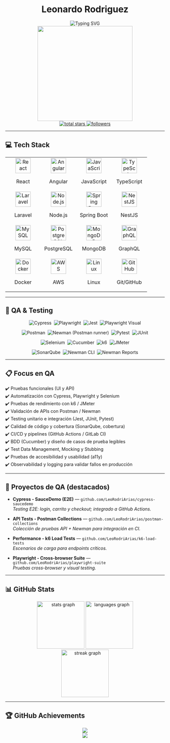 # <div align="center">Leonardo Rodriguez</div>  

<div align="center"> 
  <img src="https://readme-typing-svg.demolab.com?font=Fira+Code&weight=600&size=30&duration=3000&pause=1000&color=7E3ACE&center=true&vCenter=true&random=false&width=435&lines=Software+Developer;Full+Stack+Developer;Tech+Enthusiast;QA+Engineer;Test+Automation" alt="Typing SVG" /> 
</div>  

<div align="center"> 
  <img src="https://i.pinimg.com/originals/a1/f7/08/a1f708eac9d21acb7f2768fc6c9fc321.jpg" width="300"/> 
</div>  

<div align="center"> 
  <a href="https://github.com/LeoRodriArias?tab=repositories&sort=stargazers"> 
    <img alt="total stars" title="Total stars on GitHub" src="https://custom-icon-badges.demolab.com/github/stars/LeoRodriArias?color=55960c&style=for-the-badge&labelColor=488207&logo=star"/>
  </a> 
  <a href="https://github.com/LeoRodriArias?tab=followers"> 
    <img alt="followers" title="Follow me on Github" src="https://custom-icon-badges.demolab.com/github/followers/LeoRodriArias?color=236ad3&labelColor=1155ba&style=for-the-badge&logo=person-add&label=Follow&logoColor=white"/>
  </a> 
</div>  

---

## 💻 Tech Stack  

<table align="center">
  <tr>
    <td align="center" width="96"><img src="https://techstack-generator.vercel.app/react-icon.svg" alt="React" width="48" height="48"/><p>React</p></td>
    <td align="center" width="96"><img src="https://skillicons.dev/icons?i=angular" alt="Angular" width="48" height="48"/><p>Angular</p></td>
    <td align="center" width="96"><img src="https://skillicons.dev/icons?i=js" alt="JavaScript" width="48" height="48"/><p>JavaScript</p></td>
    <td align="center" width="96"><img src="https://skillicons.dev/icons?i=ts" alt="TypeScript" width="48" height="48"/><p>TypeScript</p></td>
  </tr>
  <tr>
    <td align="center" width="96"><img src="https://skillicons.dev/icons?i=laravel" alt="Laravel" width="48" height="48"/><p>Laravel</p></td>
    <td align="center" width="96"><img src="https://skillicons.dev/icons?i=nodejs" alt="Node.js" width="48" height="48"/><p>Node.js</p></td>
    <td align="center" width="96"><img src="https://skillicons.dev/icons?i=spring" alt="Spring Boot" width="48" height="48"/><p>Spring Boot</p></td>
    <td align="center" width="96"><img src="https://skillicons.dev/icons?i=nestjs" alt="NestJS" width="48" height="48"/><p>NestJS</p></td>
  </tr>
  <tr>
    <td align="center" width="96"><img src="https://techstack-generator.vercel.app/mysql-icon.svg" alt="MySQL" width="48" height="48"/><p>MySQL</p></td>
    <td align="center" width="96"><img src="https://skillicons.dev/icons?i=postgres" alt="PostgreSQL" width="48" height="48"/><p>PostgreSQL</p></td>
    <td align="center" width="96"><img src="https://skillicons.dev/icons?i=mongodb" alt="MongoDB" width="48" height="48"/><p>MongoDB</p></td>
    <td align="center" width="96"><img src="https://skillicons.dev/icons?i=graphql" alt="GraphQL" width="48" height="48"/><p>GraphQL</p></td>
  </tr>
  <tr>
    <td align="center" width="96"><img src="https://skillicons.dev/icons?i=docker" alt="Docker" width="48" height="48"/><p>Docker</p></td>
    <td align="center" width="96"><img src="https://techstack-generator.vercel.app/aws-icon.svg" alt="AWS" width="48" height="48"/><p>AWS</p></td>
    <td align="center" width="96"><img src="https://skillicons.dev/icons?i=linux" alt="Linux" width="48" height="48"/><p>Linux</p></td>
    <td align="center" width="96"><img src="https://techstack-generator.vercel.app/github-icon.svg" alt="GitHub" width="48" height="48"/><p>Git/GitHub</p></td>
  </tr>
</table>  

---

## 🧪 QA & Testing 

<p align="center">
  <!-- fila 1 -->
  <img alt="Cypress" src="https://img.shields.io/badge/Cypress-04D361?style=for-the-badge&logo=cypress&logoColor=white" />&nbsp;
  <img alt="Playwright" src="https://img.shields.io/badge/Playwright-000000?style=for-the-badge&logo=playwright&logoColor=white" />&nbsp;
  <img alt="Jest" src="https://img.shields.io/badge/Jest-C21325?style=for-the-badge&logo=jest&logoColor=white" />&nbsp;
  <img alt="Playwright Visual" src="https://img.shields.io/badge/Playwright-visual-testing?style=for-the-badge&logo=playwright&logoColor=white" />
</p>

<p align="center">
  <!-- fila 2 -->
  <img alt="Postman" src="https://img.shields.io/badge/Postman-FF6C37?style=for-the-badge&logo=postman&logoColor=white" />&nbsp;
  <img alt="Newman (Postman runner)" src="https://img.shields.io/badge/Newman-(Postman)--FF6C37?style=for-the-badge&logo=postman&logoColor=white" />&nbsp;
  <img alt="Pytest" src="https://img.shields.io/badge/Pytest-151515?style=for-the-badge&logo=pytest&logoColor=white" />&nbsp;
  <img alt="JUnit" src="https://img.shields.io/badge/JUnit-25A162?style=for-the-badge&logo=junit&logoColor=white" />
</p>

<p align="center">
  <!-- fila 3 -->
  <img alt="Selenium" src="https://img.shields.io/badge/Selenium-43B02A?style=for-the-badge&logo=selenium&logoColor=white" />&nbsp;
  <img alt="Cucumber" src="https://img.shields.io/badge/Cucumber-6CC24A?style=for-the-badge&logo=cucumber&logoColor=white" />&nbsp;
  <img alt="k6" src="https://img.shields.io/badge/k6-FF6A00?style=for-the-badge&logo=k6&logoColor=white" />&nbsp;
  <img alt="JMeter" src="https://img.shields.io/badge/JMeter-4E8C1A?style=for-the-badge&logo=apache-jmeter&logoColor=white" />
</p>

<p align="center">
  <!-- fila 4 -->
  <img alt="SonarQube" src="https://img.shields.io/badge/SonarQube-4D9E39?style=for-the-badge&logo=sonarqube&logoColor=white" />&nbsp;
  <img alt="Newman CLI" src="https://img.shields.io/badge/Newman-CLI-0A0A0A?style=for-the-badge&logo=postman&logoColor=white" />&nbsp;
  <img alt="Newman Reports" src="https://img.shields.io/badge/Newman-Reports-0A0A0A?style=for-the-badge&logo=github&logoColor=white" />
</p>

---

## 📋 Focus en QA  
✔️ Pruebas funcionales (UI y API)  
✔️ Automatización con Cypress, Playwright y Selenium  
✔️ Pruebas de rendimiento con k6 / JMeter  
✔️ Validación de APIs con Postman / Newman  
✔️ Testing unitario e integración (Jest, JUnit, Pytest)  
✔️ Calidad de código y cobertura (SonarQube, cobertura)  
✔️ CI/CD y pipelines (GitHub Actions / GitLab CI)  
✔️ BDD (Cucumber) y diseño de casos de prueba legibles  
✔️ Test Data Management, Mocking y Stubbing  
✔️ Pruebas de accesibilidad y usabilidad (a11y)  
✔️ Observabilidad y logging para validar fallos en producción

---

## 🔭 Proyectos de QA (destacados)
- **Cypress - SauceDemo (E2E)** — `github.com/LeoRodriArias/cypress-saucedemo`  
  *Testing E2E: login, carrito y checkout; integrado a GitHub Actions.*  

- **API Tests - Postman Collections** — `github.com/LeoRodriArias/postman-collections`  
  *Colección de pruebas API + Newman para integración en CI.*  

- **Performance - k6 Load Tests** — `github.com/LeoRodriArias/k6-load-tests`  
  *Escenarios de carga para endpoints críticos.*  

- **Playwright - Cross-browser Suite** — `github.com/LeoRodriArias/playwright-suite`  
  *Pruebas cross-browser y visual testing.*  
---

## 📊 GitHub Stats  

<div align="center"> 
  <img src="https://github-readme-stats.vercel.app/api?username=LeoRodriArias&hide_border=true&count_private=true&theme=radical&show_icons=true" height="150" alt="stats graph"/> 
  <img src="https://github-readme-stats.vercel.app/api/top-langs?username=LeoRodriArias&hide_border=true&layout=compact&theme=radical" height="150" alt="languages graph"/> 
</div>  

<div align="center"> 
  <img src="https://streak-stats.demolab.com?user=LeoRodriArias&theme=radical&hide_border=true" height="150" alt="streak graph"/> 
</div>  

---

## 🏆 GitHub Achievements  

<div align="center"> 
  <img src="https://github-profile-trophy.vercel.app/?username=LeoRodriArias&theme=radical&no-frame=true&no-bg=true&row=1&column=6&margin-w=15&margin-h=15"/> 
</div>  

<!-- Profile Views Counter -->
<div align="center"> 
  <img src="https://moe-counter.glitch.me/get/@LeoRodriArias?theme=rule34"/> 
</div>
